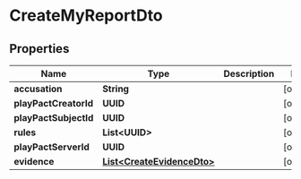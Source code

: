 

# CreateMyReportDto


## Properties

| Name | Type | Description | Notes |
|------------ | ------------- | ------------- | -------------|
|**accusation** | **String** |  |  [optional] |
|**playPactCreatorId** | **UUID** |  |  [optional] |
|**playPactSubjectId** | **UUID** |  |  [optional] |
|**rules** | **List&lt;UUID&gt;** |  |  [optional] |
|**playPactServerId** | **UUID** |  |  [optional] |
|**evidence** | [**List&lt;CreateEvidenceDto&gt;**](CreateEvidenceDto.md) |  |  [optional] |



